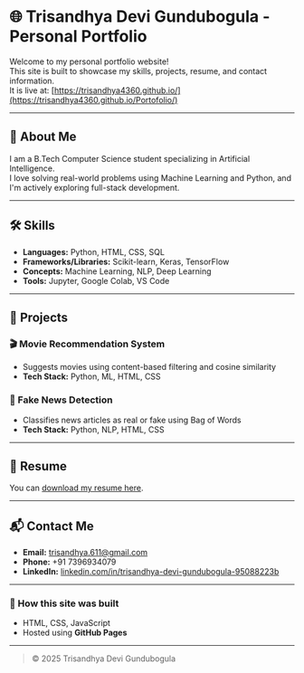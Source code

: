 # 🌐 Trisandhya Devi Gundubogula - Personal Portfolio

Welcome to my personal portfolio website!  
This site is built to showcase my skills, projects, resume, and contact information.  
It is live at: [https://trisandhya4360.github.io/](https://trisandhya4360.github.io/Portofolio/)

---

## 📌 About Me
I am a B.Tech Computer Science student specializing in Artificial Intelligence.  
I love solving real-world problems using Machine Learning and Python, and I'm actively exploring full-stack development.

---

## 🛠️ Skills
- **Languages:** Python, HTML, CSS, SQL  
- **Frameworks/Libraries:** Scikit-learn, Keras, TensorFlow  
- **Concepts:** Machine Learning, NLP, Deep Learning  
- **Tools:** Jupyter, Google Colab, VS Code

---

## 💼 Projects

### 🎬 Movie Recommendation System
- Suggests movies using content-based filtering and cosine similarity
- **Tech Stack:** Python, ML, HTML, CSS

### 📰 Fake News Detection
- Classifies news articles as real or fake using Bag of Words
- **Tech Stack:** Python, NLP, HTML, CSS

---

## 📄 Resume
You can [download my resume here](./TRISANDHYA%20DEVI%20GUNDUBOGULA_CV%20RESUME.pdf).

---

## 📬 Contact Me
- **Email:** trisandhya.611@gmail.com  
- **Phone:** +91 7396934079  
- **LinkedIn:** [linkedin.com/in/trisandhya-devi-gundubogula-95088223b](https://linkedin.com/in/trisandhya-devi-gundubogula-95088223b)

---

### 🚀 How this site was built
- HTML, CSS, JavaScript
- Hosted using **GitHub Pages**

---

> © 2025 Trisandhya Devi Gundubogula
